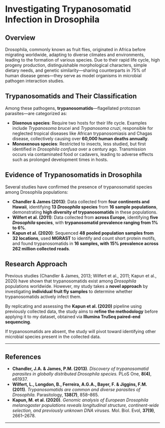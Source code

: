# Investigating Trypanosomatid Infection in Drosophila  

## Overview  
Drosophila, commonly known as fruit flies, originated in Africa before migrating worldwide, adapting to diverse climates and environments, leading to the formation of various species. Due to their rapid life cycle, high progeny production, distinguishable morphological characters, simple dietary needs, and genetic similarity—sharing counterparts in 75% of human disease genes—they serve as model organisms in microbial pathogen interaction studies.  

## Trypanosomatids and Their Classification  
Among these pathogens, **trypanosomatids**—flagellated protozoan parasites—are categorized as:  
- **Dixenous species**: Require two hosts for their life cycle. Examples include *Trypanosoma brucei* and *Trypanosoma cruzi*, responsible for neglected tropical diseases like African trypanosomiasis and Chagas disease, collectively causing over **60,000 human deaths annually**.  
- **Monoxenous species**: Restricted to insects, less studied, but first identified in *Drosophila confusa* over a century ago. Transmission occurs via contaminated food or cadavers, leading to adverse effects such as prolonged development times in hosts.  

## Evidence of Trypanosomatids in Drosophila  
Several studies have confirmed the presence of trypanosomatid species among Drosophila populations:  

- **Chandler & James (2013)**: Data collected from **four continents and Hawaii**, identifying **13 *Drosophila* species** from **16 sample populations**, demonstrating **high diversity of trypanosomatids** in these populations.  
- **Wilfert et al. (2011)**: Data collected from **across Europe**, identifying **five *Drosophila* species**, with **trypanosomatid prevalence ranging from 1% to 6%**.  
- **Kapun et al. (2020)**: Sequenced **48 pooled population samples from 32 locations**, used **MGRAST** to identify and count short protein motifs, and found trypanosomatids in **16 samples, with 15% prevalence across 262 million collected reads**.  

## Research Approach  
Previous studies (Chandler & James, 2013; Wilfert et al., 2011; Kapun et al., 2020) have shown that trypanosomatids exist among *Drosophila* populations worldwide. However, my study takes a **novel approach** by investigating **individual fruit fly samples** to determine whether trypanosomatids actively infect them.  

By replicating and assessing the **Kapun et al. (2020)** pipeline using previously collected data, the study aims to **refine the methodology** before applying it to my dataset, obtained via **Illumina TruSeq paired-end sequencing**.  

If trypanosomatids are absent, the study will pivot toward identifying other microbial species present in the collected data.  

---

## References  
- **Chandler, J.A. & James, P.M. (2013)**. *Discovery of trypanosomatid parasites in globally distributed Drosophila species.* PLoS One, **8(4)**, e61937.  
- **Wilfert, L., Longdon, B., Ferreira, A.G.A., Bayer, F. & Jiggins, F.M. (2011)**. *Trypanosomatids are common and diverse parasites of Drosophila.* Parasitology, **138(7)**, 858–865.  
- **Kapun, M. et al. (2020)**. *Genomic analysis of European Drosophila melanogaster populations reveals longitudinal structure, continent-wide selection, and previously unknown DNA viruses.* Mol. Biol. Evol, **37(9)**, 2661–2678.  

---
